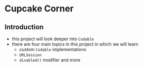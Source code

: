 #  Cupcake Corner

## Introduction

- this project will look deeper into `Codable`
- there are four main topics in this project in which we will learn
    - custom `Codable` implementations
    - `URLSession`
    - `disabled()` modifier and more
